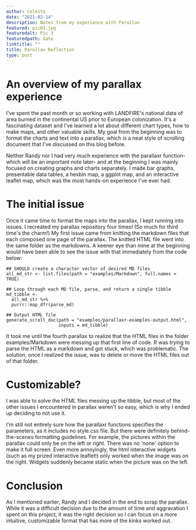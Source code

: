 ```yaml
---
author: Celeste
date: "2021-02-14"
description: Notes from my experience with Parallax
featured: pic03.jpg
featuredalt: Pic 3
featuredpath: date
linktitle: ""
title: Parallax Reflection
type: post
---
```


# An overview of my parallax experience

I've spent the past month or so working with LANDFIRE's national data of area burned in the continental US prior to European colonization. It's a fascinating dataset and I've learned a lot about different chart types, how to make maps, and other valuable skills. My goal from the beginning was to format the charts and text into a parallax, which is a neat style of scrolling document that I've discussed on this blog before.

Neither Randy nor I had very much experience with the parallaxr function- which will be an important note later- and at the beginning I was mainly focused on creating graphs and charts separately. I made bar graphs, presentable data tables, a hexbin map, a ggplot map, and an interactive leaflet map, which was the most hands-on experience I've ever had. 

# The initial issue

Once it came time to format the maps into the parallax, I kept running into issues. I recreated my parallax repository four times! (So much for third time's the charm!) My first issue came from knitting the markdown files that each composed one page of the parallax. The knitted HTML file went into the same folder as the markdowns. A keener eye than mine at the beginning would have been able to see the issue with that immediately from the code below:

````
## SHOULD create a character vector of desired MD files
all_md_str <- list.files(path = "examples/Markdown", full.names = TRUE)

## Loop through each MD file, parse, and return a single tibble
md_tibble <-
  all_md_str %>%
  purrr::map_dfr(parse_md)

## Output HTML file
generate_scroll_doc(path = "examples/parallaxr-examples-output.html",
                    inputs = md_tibble)
````
It took me until the fourth parallax to realize that the HTML files in the folder examples/Markdown were messing up that first line of code. R was trying to parse the HTML as a markdown and got stuck, which was problematic. The solution, once I realized the issue, was to delete or move the HTML files out of that folder. 

# Customizable?

I was able to solve the HTML files messing up the tibble, but most of the other issues I encountered in parallax weren't so easy, which is why I ended up deciding to not use it.

I'm still not entirely sure how the parallaxr functions specifies the parameters, as it includes no style.css file. But there were definitely behind-the-scenes formatting guidelines. For example, the pictures within the parallax could only be on the left or right. There was no 'none' option to make it full screen. Even more annoyingly, the html interactive widgets (such as my prized interactive leaflet!) only worked when the image was on the right. Widgets suddenly became static when the picture was on the left. 

# Conclusion

As I mentioned earlier, Randy and I decided in the end to scrap the parallax. While it was a difficult decision due to the amount of time and aggravation I spent on this project, it was the right decision so I can focus on a more intuitive, customizable format that has more of the kinks worked out. 
